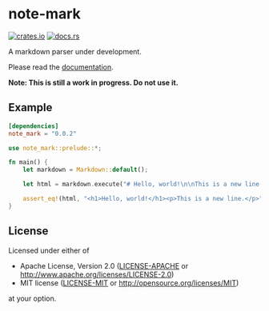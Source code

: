 # note-mark

[![crates.io](https://img.shields.io/crates/v/note-mark.svg)](https://crates.io/crates/note-mark)
[![docs.rs](https://docs.rs/note-mark/badge.svg)](https://docs.rs/note-mark)

A markdown parser under development.

Please read the [documentation](https://docs.rs/note-mark/).

**Note: This is still a work in progress. Do not use it.**

## Example

```toml
[dependencies]
note_mark = "0.0.2"
```

```rust
use note_mark::prelude::*;

fn main() {
    let markdown = Markdown::default();

    let html = markdown.execute("# Hello, world!\n\nThis is a new line.");

    assert_eq!(html, "<h1>Hello, world!</h1><p>This is a new line.</p>");
}
```

## License

Licensed under either of

 * Apache License, Version 2.0
   ([LICENSE-APACHE](LICENSE-APACHE) or http://www.apache.org/licenses/LICENSE-2.0)
 * MIT license
   ([LICENSE-MIT](LICENSE-MIT) or http://opensource.org/licenses/MIT)

at your option.
